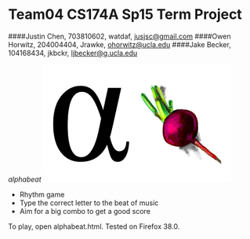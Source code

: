 # Team04 CS174A Sp15 Term Project
####Justin Chen, 703810602, watdaf, jusjsc@gmail.com
####Owen Horwitz, 204004404, Jrawke, ohorwitz@ucla.edu
####Jake Becker, 104168434, jkbckr, ljbecker@g.ucla.edu

*alphabeat*
![logo](logo.png)
* Rhythm game
* Type the correct letter to the beat of music
* Aim for a big combo to get a good score

To play, open alphabeat.html. Tested on Firefox 38.0.
